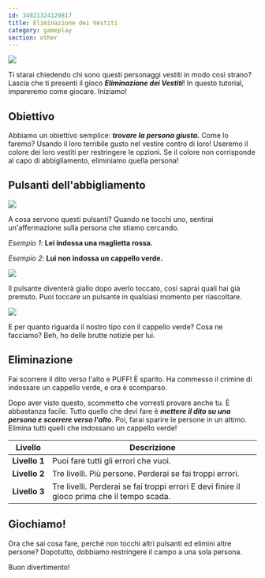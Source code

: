 ```yaml
---
id: 34921324129817
title: Eliminazione dei Vestiti
category: gameplay
section: other
---
```

![](https://help.studycat.com/hc/article_attachments/34921324100889)

Ti starai chiedendo chi sono questi personaggi vestiti in modo così strano? Lascia che ti presenti il gioco ***Eliminazione dei Vestiti***! In questo tutorial, impareremo come giocare. Iniziamo!

## Obiettivo

Abbiamo un obiettivo semplice: ***trovare la persona giusta.*** Come lo faremo? Usando il loro terribile gusto nel vestire contro di loro! Useremo il colore dei loro vestiti per restringere le opzioni. Se il colore non corrisponde al capo di abbigliamento, eliminiamo quella persona!

## Pulsanti dell'abbigliamento

**![](https://help.studycat.com/hc/article_attachments/34921310348441)**

A cosa servono questi pulsanti? Quando ne tocchi uno, sentirai un'affermazione sulla persona che stiamo cercando.

*Esempio 1*: **Lei indossa una maglietta rossa.**

*Esempio 2*: **Lui non indossa un cappello verde.**

![](https://help.studycat.com/hc/article_attachments/34921324104985)  

Il pulsante diventerà giallo dopo averlo toccato, così saprai quali hai già premuto. Puoi toccare un pulsante in qualsiasi momento per riascoltare.

![](https://help.studycat.com/hc/article_attachments/34921324114329)

E per quanto riguarda il nostro tipo con il cappello verde? Cosa ne facciamo? Beh, ho delle brutte notizie per lui.

## Eliminazione

Fai scorrere il dito verso l'alto e PUFF! È sparito. Ha commesso il crimine di indossare un cappello verde, e ora è scomparso.

Dopo aver visto questo, scommetto che vorresti provare anche tu. È abbastanza facile. Tutto quello che devi fare è ***mettere il dito su una persona e scorrere verso l'alto***. Poi, farai sparire le persone in un attimo. Elimina tutti quelli che indossano un cappello verde!

| Livello | Descrizione |
| --- | --- |
| **Livello&nbsp;1** | Puoi fare tutti gli errori che vuoi. |
| **Livello&nbsp;2** | Tre livelli. Più persone. Perderai se fai troppi errori. |
| **Livello&nbsp;3** | Tre livelli. Perderai se fai troppi errori E devi finire il gioco prima che il tempo scada. |

## Giochiamo!

Ora che sai cosa fare, perché non tocchi altri pulsanti ed elimini altre persone? Dopotutto, dobbiamo restringere il campo a una sola persona.

Buon divertimento!

